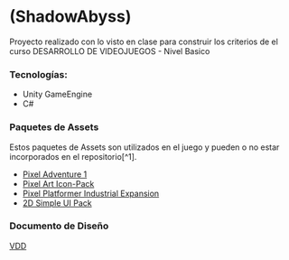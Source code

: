 # (ShadowAbyss)
Proyecto realizado con lo visto en clase para construir los criterios de el curso 
DESARROLLO DE VIDEOJUEGOS - Nivel Basico

### Tecnologías:  
- Unity GameEngine
- C#
### Paquetes de Assets
Estos paquetes de Assets son utilizados en el juego y pueden o no estar incorporados en el repositorio[^1].
- [Pixel Adventure 1](https://assetstore.unity.com/packages/2d/characters/pixel-adventure-1-155360)
- [Pixel Art Icon-Pack](https://assetstore.unity.com/packages/2d/gui/icons/pixel-art-icon-pack-rpg-158343)
- [Pixel Platformer Industrial Expansion](https://www.kenney.nl/assets/pixel-platformer-industrial-expansion)
- [2D Simple UI Pack](https://assetstore.unity.com/?q=OArielG&orderBy=1)



### Documento de Diseño
[VDD](/VDD/README2.0.md)  
